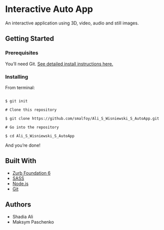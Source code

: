 # Interactive Auto App

An interactive application using 3D, video, audio and still images. 

## Getting Started

### Prerequisites

You’ll need Git.
[See detailed install instructions here.](https://gist.github.com/derhuerst/1b15ff4652a867391f03)

### Installing

From terminal:

```# Initialize git

$ git init

# Clone this repository

$ git clone https://github.com/smalfoy/Ali_S_Wisniewski_S_AutoApp.git

# Go into the repository

$ cd Ali_S_Wisniewski_S_AutoApp

```

And you’re done!

## Built With

* [Zurb Foundation 6](https://foundation.zurb.com/sites.html) 
* [SASS](https://sass-lang.com/)
* [Node.js](https://nodejs.org/en/)
* [Git](https://git-scm.com/)

## Authors

* Shadia Ali 
* Maksym Paschenko

